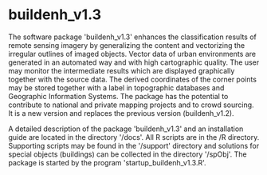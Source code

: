 # buildenh_v1.3
The software package 'buildenh_v1.3' enhances the classification results of remote sensing imagery by generalizing the content and vectorizing the irregular outlines of imaged objects. Vector data of urban environments are generated in an automated way and with high cartographic quality. The user may monitor the intermediate results which are displayed graphically together with the source data. The derived coordinates of the corner points may be stored together with a label in topographic databases and Geographic Information Systems. The package has the potential to contribute to national and private mapping projects and to crowd sourcing. It is a new version and replaces the previous version (buildenh_v1.2). 

A detailed description of the package 'buildenh_v1.3' and an installation guide are located in the directory '/docs'. All R scripts are in the /R directory. Supporting scripts may be found in the '/support' directory and solutions for special objects (buildings) can be collected in the directory '/spObj'. The package is started by the program 'startup_buildenh_v1.3.R'.  
